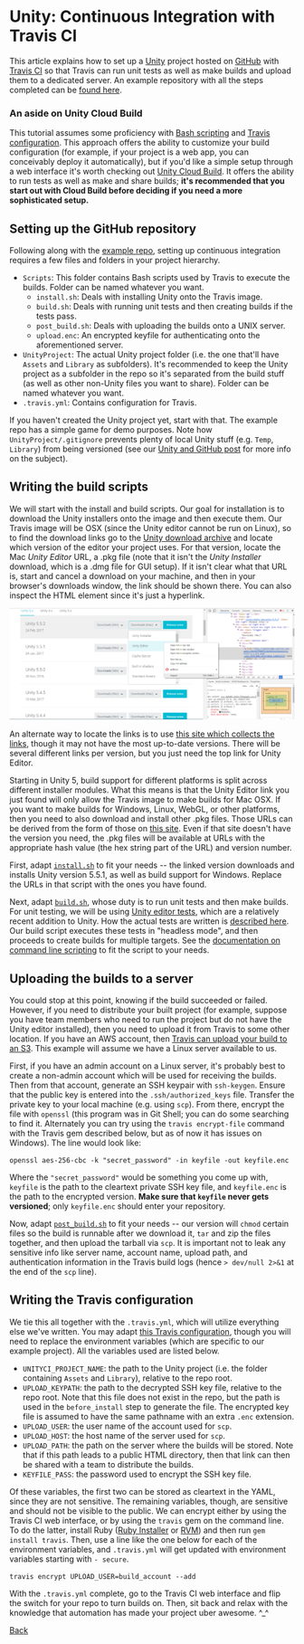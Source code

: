 # Unity: Continuous Integration with Travis CI

This article explains how to set up a [Unity](https://unity3d.com/) project hosted on [GitHub](https://github.com/) with [Travis CI](https://travis-ci.org/) so that Travis can run unit tests as well as make builds and upload them to a dedicated server. An example repository with all the steps completed can be [found here](https://github.com/SebastianJay/unity-ci-test).

### An aside on Unity Cloud Build

This tutorial assumes some proficiency with [Bash scripting](https://en.wikibooks.org/wiki/Bash_Shell_Scripting) and [Travis configuration](https://docs.travis-ci.com/user/for-beginners). This approach offers the ability to customize your build configuration (for example, if your project is a web app, you can conceivably deploy it automatically), but if you'd like a simple setup through a web interface it's worth checking out [Unity Cloud Build](https://unity3d.com/services/cloud-build). It offers the ability to run tests as well as make and share builds; **it's recommended that you start out with Cloud Build before deciding if you need a more sophisticated setup.**

## Setting up the GitHub repository

Following along with the [example repo](https://github.com/SebastianJay/unity-ci-test), setting up continuous integration requires a few files and folders in your project hierarchy.

* `Scripts`: This folder contains Bash scripts used by Travis to execute the builds. Folder can be named whatever you want.
    * `install.sh`: Deals with installing Unity onto the Travis image.
    * `build.sh`: Deals with running unit tests and then creating builds if the tests pass.
    * `post_build.sh`: Deals with uploading the builds onto a UNIX server.
    * `upload.enc`: An encrypted keyfile for authenticating onto the aforementioned server.
* `UnityProject`: The actual Unity project folder (i.e. the one that'll have `Assets` and `Library` as subfolders). It's recommended to keep the Unity project as a subfolder in the repo so it's separated from the build stuff (as well as other non-Unity files you want to share). Folder can be named whatever you want.
* `.travis.yml`: Contains configuration for Travis.

If you haven't created the Unity project yet, start with that. The example repo has a simple game for demo purposes. Note how `UnityProject/.gitignore` prevents plenty of local Unity stuff (e.g. `Temp`, `Library`) from being versioned (see our [Unity and GitHub post](github.md) for more info on the subject).

## Writing the build scripts

We will start with the install and build scripts. Our goal for installation is to download the Unity installers onto the image and then execute them. Our Travis image will be OSX (since the Unity editor cannot be run on Linux), so to find the download links go to the [Unity download archive](https://unity3d.com/get-unity/download/archive) and locate which version of the editor your project uses. For that version, locate the Mac _Unity Editor_ URL, a .pkg file (note that it isn't the *Unity Installer* download, which is a .dmg file for GUI setup). If it isn't clear what that URL is, start and cancel a download on your machine, and then in your browser's downloads window, the link should be shown there. You can also inspect the HTML element since it's just a hyperlink.

![Finding the Unity download link](continuous-integration-0.png)

An alternate way to locate the links is to use [this site which collects the links](http://unity.grimdork.net/), though it may not have the most up-to-date versions. There will be several different links per version, but you just need the top link for Unity Editor.

Starting in Unity 5, build support for different platforms is split across different installer modules. What this means is that the Unity Editor link you just found will only allow the Travis image to make builds for Mac OSX. If you want to make builds for Windows, Linux, WebGL, or other platforms, then you need to also download and install other .pkg files. Those URLs can be derived from the form of those on [this site](http://unity.grimdork.net/). Even if that site doesn't have the version you need, the .pkg files will be available at URLs with the appropriate hash value (the hex string part of the URL) and version number.

First, adapt [`install.sh`](https://github.com/SebastianJay/unity-ci-test/blob/master/Scripts/install.sh) to fit your needs -- the linked version downloads and installs Unity version 5.5.1, as well as build support for Windows. Replace the URLs in that script with the ones you have found.

Next, adapt [`build.sh`](https://github.com/SebastianJay/unity-ci-test/blob/master/Scripts/build.sh), whose duty is to run unit tests and then make builds. For unit testing, we will be using [Unity editor tests](https://docs.unity3d.com/Manual/testing-editortestsrunner.html), which are a relatively recent addition to Unity. How the actual tests are written is [described here](unit-testing.md). Our build script executes these tests in "headless mode", and then proceeds to create builds for multiple targets. See the [documentation on command line scripting](https://docs.unity3d.com/Manual/CommandLineArguments.html) to fit the script to your needs.

## Uploading the builds to a server

You could stop at this point, knowing if the build succeeded or failed. However, if you need to distribute your built project (for example, suppose you have team members who need to run the project but do not have the Unity editor installed), then you need to upload it from Travis to some other location. If you have an AWS account, then [Travis can upload your build to an S3](https://docs.travis-ci.com/user/deployment/s3/). This example will assume we have a Linux server available to us.

First, if you have an admin account on a Linux server, it's probably best to create a non-admin account which will be used for receiving the builds. Then from that account, generate an SSH keypair with `ssh-keygen`. Ensure that the public key is entered into the `.ssh/authorized_keys` file. Transfer the private key to your local machine (e.g. using `scp`). From there, encrypt the file with `openssl` (this program was in Git Shell; you can do some searching to find it. Alternately you can try using the `travis encrypt-file` command with the Travis gem described below, but as of now it has issues on Windows). The line would look like:

```
openssl aes-256-cbc -k "secret_password" -in keyfile -out keyfile.enc
``` 

Where the `"secret_password"` would be something you come up with, `keyfile` is the path to the cleartext private SSH key file, and `keyfile.enc` is the path to the encrypted version. **Make sure that `keyfile` never gets versioned**; only `keyfile.enc` should enter your repository.

Now, adapt [`post_build.sh`](https://github.com/SebastianJay/unity-ci-test/blob/master/Scripts/post_build.sh) to fit your needs -- our version will `chmod` certain files so the build is runnable after we download it, `tar` and zip the files together, and then upload the tarball via `scp`. It is important not to leak any sensitive info like server name, account name, upload path, and authentication information in the Travis build logs (hence `> dev/null 2>&1` at the end of the `scp` line).

## Writing the Travis configuration

We tie this all together with the `.travis.yml`, which will utilize everything else we've written. You may adapt [this Travis configuration](https://github.com/SebastianJay/unity-ci-test/blob/master/.travis.yml), though you will need to replace the environment variables (which are specific to our example project). All the variables used are listed below.

* `UNITYCI_PROJECT_NAME`: the path to the Unity project (i.e. the folder containing `Assets` and `Library`), relative to the repo root.
* `UPLOAD_KEYPATH`: the path to the decrypted SSH key file, relative to the repo root. Note that this file does not exist in the repo, but the path is used in the `before_install` step to generate the file. The encrypted key file is assumed to have the same pathname with an extra `.enc` extension.
* `UPLOAD_USER`: the user name of the account used for `scp`.
* `UPLOAD_HOST`: the host name of the server used for `scp`.
* `UPLOAD_PATH`: the path on the server where the builds will be stored. Note that if this path leads to a public HTML directory, then that link can then be shared with a team to distribute the builds.
* `KEYFILE_PASS`: the password used to encrypt the SSH key file.

Of these variables, the first two can be stored as cleartext in the YAML, since they are not sensitive. The remaining variables, though, are sensitive and should not be visible to the public. We can encrypt either by using the Travis CI web interface, or by using the `travis` gem on the command line. To do the latter, install Ruby ([Ruby Installer](https://rubyinstaller.org/) or [RVM](https://rvm.io/)) and then run `gem install travis`. Then, use a line like the one below for each of the environment variables, and `.travis.yml` will get updated with environment variables starting with `- secure`.

```
travis encrypt UPLOAD_USER=build_account --add
```

With the `.travis.yml` complete, go to the Travis CI web interface and flip the switch for your repo to turn builds on. Then, sit back and relax with the knowledge that automation has made your project uber awesome. ^_^

[Back](./index.md)